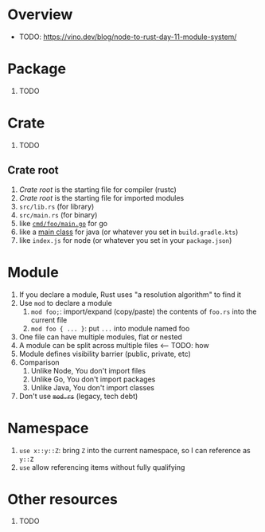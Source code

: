 # Overview
- TODO: https://vino.dev/blog/node-to-rust-day-11-module-system/

# Package
1. TODO


# Crate
1. TODO


## Crate root
1. *Crate root* is the starting file for compiler (rustc)
1. *Crate root* is the starting file for imported modules
1. `src/lib.rs` (for library)
1. `src/main.rs` (for binary)
1. like [`cmd/foo/main.go`](https://github.com/golang-standards/project-layout#cmd) for go
1. like a [main class](https://docs.oracle.com/javase/tutorial/getStarted/application/index.html) for java (or whatever you set in `build.gradle.kts`)
1. like `index.js` for node (or whatever you set in your `package.json`)


# Module
1. If you declare a module, Rust uses "a resolution algorithm" to find it
1. Use `mod` to declare a module
    1. `mod foo;`: import/expand (copy/paste) the contents of `foo.rs` into the current file
    1. `mod foo { ... }`: put `...` into module named foo
1. One file can have multiple modules, flat or nested
1. A module can be split across multiple files <-- TODO: how
1. Module defines visibility barrier (public, private, etc)
1. Comparison
    1. Unlike Node, You don't import files
    1. Unlike Go, You don't import packages
    1. Unlike Java, You don't import classes
1. Don't use ~~`mod.rs`~~ (legacy, tech debt)


# Namespace
1. `use x::y::Z`: bring `Z` into the current namespace, so I can reference as `y::Z`
1. `use` allow referencing items without fully qualifying


# Other resources
1. TODO

